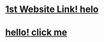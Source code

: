 # <a href="https://goodybla001.github.io/level1project/">1st Website Link! helo</a>

<!--// # <a href="https://goodybla001.github.io/level1project/home.html/">2nd Website Link! </a>-->


# <a href="home.html">hello! click me</a>
